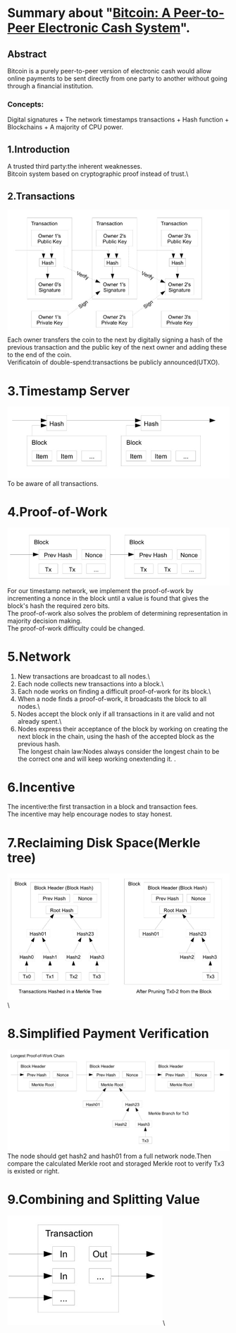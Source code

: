 # Summary about "[Bitcoin: A Peer-to-Peer Electronic Cash System](https://bitcoin.org/bitcoin.pdf)".

## Abstract
Bitcoin is a  purely peer-to-peer version of electronic cash would allow online payments to be sent directly from one party to another without going through a financial institution. 
### Concepts:
Digital signatures + The network timestamps transactions + Hash function + Blockchains + A majority of CPU power.


## 1.Introduction
A trusted third party:the inherent weaknesses.\
Bitcoin system based on cryptographic proof instead of trust.\

## 2.Transactions
<img title="a title" alt="Alt text" src="/images/Transactions.jpg">\
Each owner transfers the coin to the next by digitally signing a hash of the previous transaction and the public key of the next owner and adding these to the end of the coin. \
Verificatoin of double-spend:transactions be publicly announced(UTXO).

# 3.Timestamp Server
<img title="a title" alt="Alt text" src="/images/TimestampServer.jpg">\
To be aware of all transactions.

# 4.Proof-of-Work
<img title="a title" alt="Alt text" src="/images/Proof-of-Work.jpg">\
For our timestamp network, we implement the proof-of-work by incrementing a nonce in the block until a value is found that gives the block's hash the required zero bits.\
The proof-of-work also solves the problem of determining representation in majority decision making.\
The proof-of-work difficulty could be changed.

# 5.Network
1) New transactions are broadcast to all nodes.\
2) Each node collects new transactions into a block.\
3) Each node works on finding a difficult proof-of-work for its block.\
4) When a node finds a proof-of-work, it broadcasts the block to all nodes.\
5) Nodes accept the block only if all transactions in it are valid and not already spent.\
6) Nodes express their acceptance of the block by working on creating the next block in the chain, using the hash of the accepted block as the previous hash.\
The longest chain law:Nodes always consider the longest chain to be the correct one and will keep working onextending it. .

# 6.Incentive
The incentive:the first transaction in a block and transaction fees.\
The incentive may help encourage nodes to stay honest.

# 7.Reclaiming Disk Space(Merkle tree)
<img title="a title" alt="Alt text" src="/images/ReclaimingDiskSpace.jpg">\

# 8.Simplified Payment Verification
<img title="a title" alt="Alt text" src="/images/SimplifiedPaymentVerification.jpg">\
The node should get hash2 and hash01 from a full network node.Then compare the calculated Merkle root and storaged Merkle root to verify Tx3 is existed or right.

# 9.Combining and Splitting Value
<img title="a title" alt="Alt text" src="/images/CombiningandSplittingValue.jpg">\
